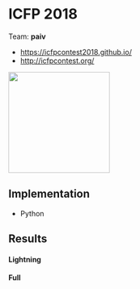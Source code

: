 
ICFP 2018
=========

Team: **paiv**

* https://icfpcontest2018.github.io/
* http://icfpcontest.org/


[<img src="" alt="" width=200>](.png)


Implementation
--------------

* Python


Results
-------

#### Lightning

#### Full

